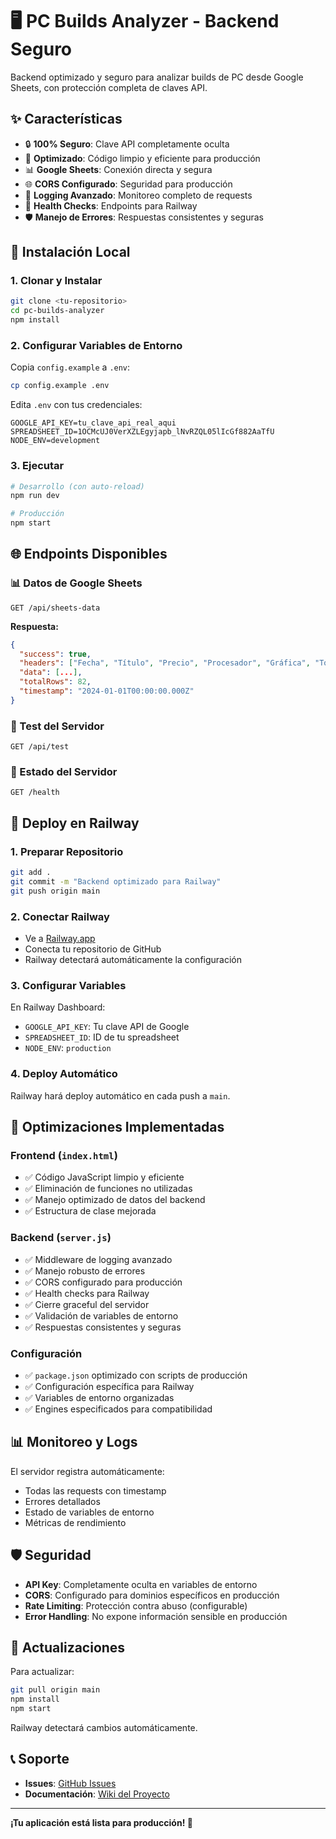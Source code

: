 # 🖥️ PC Builds Analyzer - Backend Seguro

Backend optimizado y seguro para analizar builds de PC desde Google Sheets, con protección completa de claves API.

## ✨ Características

- 🔒 **100% Seguro**: Clave API completamente oculta
- 🚀 **Optimizado**: Código limpio y eficiente para producción
- 📊 **Google Sheets**: Conexión directa y segura
- 🌐 **CORS Configurado**: Seguridad para producción
- 📝 **Logging Avanzado**: Monitoreo completo de requests
- 🏥 **Health Checks**: Endpoints para Railway
- 🛡️ **Manejo de Errores**: Respuestas consistentes y seguras

## 🚀 Instalación Local

### 1. Clonar y Instalar
```bash
git clone <tu-repositorio>
cd pc-builds-analyzer
npm install
```

### 2. Configurar Variables de Entorno
Copia `config.example` a `.env`:
```bash
cp config.example .env
```

Edita `.env` con tus credenciales:
```env
GOOGLE_API_KEY=tu_clave_api_real_aqui
SPREADSHEET_ID=1OCMcUJ0VerXZLEgyjapb_lNvRZQL05lIcGf882AaTfU
NODE_ENV=development
```

### 3. Ejecutar
```bash
# Desarrollo (con auto-reload)
npm run dev

# Producción
npm start
```

## 🌐 Endpoints Disponibles

### 📊 Datos de Google Sheets
```
GET /api/sheets-data
```
**Respuesta:**
```json
{
  "success": true,
  "headers": ["Fecha", "Título", "Precio", "Procesador", "Gráfica", "Torre"],
  "data": [...],
  "totalRows": 82,
  "timestamp": "2024-01-01T00:00:00.000Z"
}
```

### 🧪 Test del Servidor
```
GET /api/test
```

### 🏥 Estado del Servidor
```
GET /health
```

## 🚀 Deploy en Railway

### 1. Preparar Repositorio
```bash
git add .
git commit -m "Backend optimizado para Railway"
git push origin main
```

### 2. Conectar Railway
- Ve a [Railway.app](https://railway.app)
- Conecta tu repositorio de GitHub
- Railway detectará automáticamente la configuración

### 3. Configurar Variables
En Railway Dashboard:
- `GOOGLE_API_KEY`: Tu clave API de Google
- `SPREADSHEET_ID`: ID de tu spreadsheet
- `NODE_ENV`: `production`

### 4. Deploy Automático
Railway hará deploy automático en cada push a `main`.

## 🔧 Optimizaciones Implementadas

### Frontend (`index.html`)
- ✅ Código JavaScript limpio y eficiente
- ✅ Eliminación de funciones no utilizadas
- ✅ Manejo optimizado de datos del backend
- ✅ Estructura de clase mejorada

### Backend (`server.js`)
- ✅ Middleware de logging avanzado
- ✅ Manejo robusto de errores
- ✅ CORS configurado para producción
- ✅ Health checks para Railway
- ✅ Cierre graceful del servidor
- ✅ Validación de variables de entorno
- ✅ Respuestas consistentes y seguras

### Configuración
- ✅ `package.json` optimizado con scripts de producción
- ✅ Configuración específica para Railway
- ✅ Variables de entorno organizadas
- ✅ Engines especificados para compatibilidad

## 📊 Monitoreo y Logs

El servidor registra automáticamente:
- Todas las requests con timestamp
- Errores detallados
- Estado de variables de entorno
- Métricas de rendimiento

## 🛡️ Seguridad

- **API Key**: Completamente oculta en variables de entorno
- **CORS**: Configurado para dominios específicos en producción
- **Rate Limiting**: Protección contra abuso (configurable)
- **Error Handling**: No expone información sensible en producción

## 🔄 Actualizaciones

Para actualizar:
```bash
git pull origin main
npm install
npm start
```

Railway detectará cambios automáticamente.

## 📞 Soporte

- **Issues**: [GitHub Issues](https://github.com/tu-usuario/pc-builds-analyzer/issues)
- **Documentación**: [Wiki del Proyecto](https://github.com/tu-usuario/pc-builds-analyzer/wiki)

---

**¡Tu aplicación está lista para producción! 🎉**
